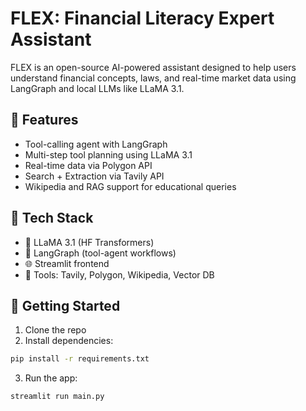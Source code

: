 # FLEX: Financial Literacy Expert Assistant

FLEX is an open-source AI-powered assistant designed to help users understand financial concepts, laws, and real-time market data using LangGraph and local LLMs like LLaMA 3.1.

## 🔧 Features

- Tool-calling agent with LangGraph
- Multi-step tool planning using LLaMA 3.1
- Real-time data via Polygon API
- Search + Extraction via Tavily API
- Wikipedia and RAG support for educational queries

## 🧠 Tech Stack

- 🦙 LLaMA 3.1 (HF Transformers)
- 🔄 LangGraph (tool-agent workflows)
- 🌐 Streamlit frontend
- 🧰 Tools: Tavily, Polygon, Wikipedia, Vector DB

## 🚀 Getting Started

1. Clone the repo
2. Install dependencies:
```bash
pip install -r requirements.txt
```
3. Run the app:
```bash
streamlit run main.py
```